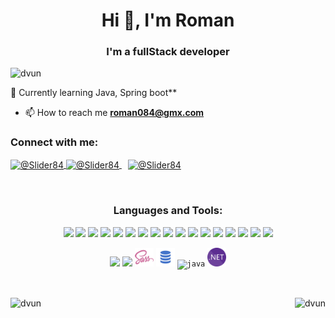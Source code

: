 <h1 align="center">Hi 👋, I'm Roman</h1>
<h3 align="center">I'm a fullStack developer</h3>

<p align="left">
    <img src="https://komarev.com/ghpvc/?username=dvun&label=Profile%20views&color=0e75b6&style=flat" alt="dvun"/>
</p>

🌱 Currently learning Java, Spring boot**

- 📫 How to reach me **roman084@gmx.com**

<h3 align="left">Connect with me:</h3>

<p align="left">
<a href="https://www.linkedin.com/in/roman-sheveljov/" target="_blank">
        <img align="center" src="https://www.svgrepo.com/show/138936/linkedin.svg" alt="@Slider84" height="30" width="30"/>
</a>

<a href="mailto:roman084@gmx.com" target="blank" style="margin-right: 10px">
        <img align="center" src="https://www.svgrepo.com/show/49000/email.svg"
             alt="@Slider84" height="30" width="30"/>
</a>

<a href="https://t.me/Slider84" target="blank" style="margin-right: 10px">
        <img align="center" src="https://www.svgrepo.com/show/354443/telegram.svg"
             alt="@Slider84" height="30" width="30"/>
</a>
</p>

<br/>

<h3 align="center">Languages and Tools:</h3>


<p align="center">
<code><img height="30" src="https://upload.wikimedia.org/wikipedia/commons/thumb/6/6a/JavaScript-logo.png/240px-JavaScript-logo.png"></code>
<code><img height="30" src="https://upload.wikimedia.org/wikipedia/commons/thumb/4/4c/Typescript_logo_2020.svg/1024px-Typescript_logo_2020.svg.png"></code>
<code><img height="30" src="https://brandslogos.com/wp-content/uploads/images/react-logo-vector.svg"></code>
<code><img height="30" src="https://seeklogo.com/images/R/redux-logo-9CA6836C12-seeklogo.com.png"></code>
<code><img height="30" src="https://cdn-icons-png.flaticon.com/512/5968/5968322.png"></code>
<code><img height="30" src="https://expressjs.com/images/express-facebook-share.png"></code>
<code><img height="30" src="https://upload.wikimedia.org/wikipedia/commons/2/29/Postgresql_elephant.svg"></code>
<code><img height="30" src="https://i.pinimg.com/originals/c5/73/49/c57349d1de8e1834c3d93a2e8f9ef615.png"></code>
<code><img height="31" src="https://upload.wikimedia.org/wikipedia/commons/thumb/3/33/Figma-logo.svg/640px-Figma-logo.svg.png"></code>
<code><img src="https://brandslogos.com/wp-content/uploads/images/bootstrap-logo.png" height="30"></code>
<code><img src="https://brandslogos.com/wp-content/uploads/images/css3-logo.png" height="30"></code>
<code><img height="30" src="https://brandslogos.com/wp-content/uploads/images/docker-logo.png"></code>
<code><img src="https://brandslogos.com/wp-content/uploads/images/firebase-logo.png" height="30"/></code>
<code><img src="https://brandslogos.com/wp-content/uploads/images/git-logo.png" height="30"/></code>
<code><img src="https://brandslogos.com/wp-content/uploads/images/heroku-logo.png" height="30"/></code>
<code><img src="https://brandslogos.com/wp-content/uploads/images/html-logo.png" height="30"/></code>
<code><img src="https://www.vectorlogo.zone/logos/jestjsio/jestjsio-icon.svg" height="30"/></code>
</p>

<p align="center">
<code><img src="https://brandslogos.com/wp-content/uploads/images/mongodb-logo.png" height="40"/></code>
<code><img src="https://upload.wikimedia.org/wikipedia/commons/thumb/3/34/Next-white-2022.jpg/640px-Next-white-2022.jpg" height="30"/></code>
<code><img src="https://raw.githubusercontent.com/github/explore/80688e429a7d4ef2fca1e82350fe8e3517d3494d/topics/sass/sass.png" height="30"/></code>
<code><img src="https://raw.githubusercontent.com/github/explore/80688e429a7d4ef2fca1e82350fe8e3517d3494d/topics/sql/sql.png" height="30"/></code>
<code><img src="https://brandslogos.com/wp-content/uploads/thumbs/java-logo-1.png" alt="java" height="30"/></code>
<code><img src="https://raw.githubusercontent.com/github/explore/93d8a67084f94b2a444e510199a6e7622e5b09a3/topics/dotnet/dotnet.png" height="30"/></code>
</p>

<br/>

<p style="display: flex; justify-content: space-between">
<span>
    <img height="180"
        src="https://github-readme-stats.vercel.app/api/top-langs?username=Dvun&show_icons=true&locale=en&layout=compact&langs_count=20"
        alt="dvun"/>
</span>

<span>
    <img height="180" src="https://github-readme-streak-stats.herokuapp.com/?user=dvun&"
        alt="dvun"/>
</span>
</p>
